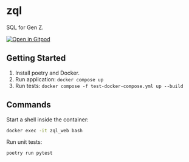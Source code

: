 # zql

SQL for Gen Z.

[![Open in Gitpod](https://gitpod.io/button/open-in-gitpod.svg)](https://gitpod.io/#https://github.com/vingkan/zql)

## Getting Started

1. Install poetry and Docker.
2. Run application: `docker compose up`
3. Run tests: `docker compose -f test-docker-compose.yml up --build`

## Commands

Start a shell inside the container:

```bash
docker exec -it zql_web bash
```

Run unit tests:

```bash
poetry run pytest
```